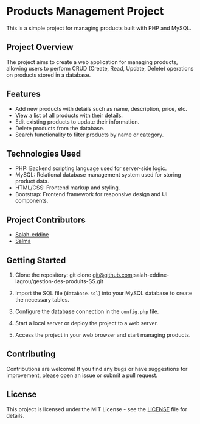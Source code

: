 # Products Management Project

This is a simple project for managing products built with PHP and MySQL.

## Project Overview

The project aims to create a web application for managing products, allowing users to perform CRUD (Create, Read, Update, Delete) operations on products stored in a database.

## Features

- Add new products with details such as name, description, price, etc.
- View a list of all products with their details.
- Edit existing products to update their information.
- Delete products from the database.
- Search functionality to filter products by name or category.

## Technologies Used

- PHP: Backend scripting language used for server-side logic.
- MySQL: Relational database management system used for storing product data.
- HTML/CSS: Frontend markup and styling.
- Bootstrap: Frontend framework for responsive design and UI components.

## Project Contributors

- [Salah-eddine](https://github.com/salah-eddine-lagrou)
- [Salma]()

## Getting Started

1. Clone the repository:
git clone git@github.com:salah-eddine-lagrou/gestion-des-produits-SS.git

2. Import the SQL file (`database.sql`) into your MySQL database to create the necessary tables.

3. Configure the database connection in the `config.php` file.

4. Start a local server or deploy the project to a web server.

5. Access the project in your web browser and start managing products.

## Contributing

Contributions are welcome! If you find any bugs or have suggestions for improvement, please open an issue or submit a pull request.

## License

This project is licensed under the MIT License - see the [LICENSE](LICENSE) file for details.
